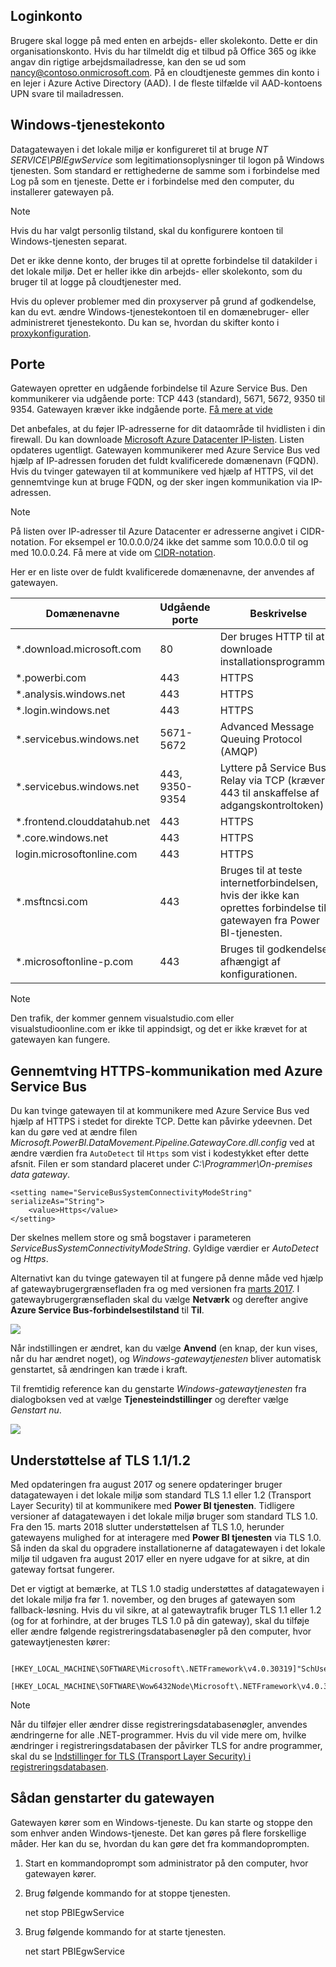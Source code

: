 ## <a name="sign-in-account"></a>Loginkonto
Brugere skal logge på med enten en arbejds- eller skolekonto. Dette er din organisationskonto. Hvis du har tilmeldt dig et tilbud på Office 365 og ikke angav din rigtige arbejdsmailadresse, kan den se ud som nancy@contoso.onmicrosoft.com. På en cloudtjeneste gemmes din konto i en lejer i Azure Active Directory (AAD). I de fleste tilfælde vil AAD-kontoens UPN svare til mailadressen.

## <a name="windows-service-account"></a>Windows-tjenestekonto
Datagatewayen i det lokale miljø er konfigureret til at bruge *NT SERVICE\PBIEgwService* som legitimationsoplysninger til logon på Windows tjenesten. Som standard er rettighederne de samme som i forbindelse med Log på som en tjeneste. Dette er i forbindelse med den computer, du installerer gatewayen på.

> [!NOTE]
> Hvis du har valgt personlig tilstand, skal du konfigurere kontoen til Windows-tjenesten separat.
> 
> 

Det er ikke denne konto, der bruges til at oprette forbindelse til datakilder i det lokale miljø.  Det er heller ikke din arbejds- eller skolekonto, som du bruger til at logge på cloudtjenester med.

Hvis du oplever problemer med din proxyserver på grund af godkendelse, kan du evt. ændre Windows-tjenestekontoen til en domænebruger- eller administreret tjenestekonto. Du kan se, hvordan du skifter konto i [proxykonfiguration](../service-gateway-proxy.md#changing-the-gateway-service-account-to-a-domain-user).

## <a name="ports"></a>Porte
Gatewayen opretter en udgående forbindelse til Azure Service Bus. Den kommunikerer via udgående porte: TCP 443 (standard), 5671, 5672, 9350 til 9354.  Gatewayen kræver ikke indgående porte. [Få mere at vide](https://azure.microsoft.com/documentation/articles/service-bus-fundamentals-hybrid-solutions/)

Det anbefales, at du føjer IP-adresserne for dit dataområde til hvidlisten i din firewall. Du kan downloade [Microsoft Azure Datacenter IP-listen](https://www.microsoft.com/download/details.aspx?id=41653). Listen opdateres ugentligt. Gatewayen kommunikerer med Azure Service Bus ved hjælp af IP-adressen foruden det fuldt kvalificerede domænenavn (FQDN). Hvis du tvinger gatewayen til at kommunikere ved hjælp af HTTPS, vil det gennemtvinge kun at bruge FQDN, og der sker ingen kommunikation via IP-adressen.

> [!NOTE]
> På listen over IP-adresser til Azure Datacenter er adresserne angivet i CIDR-notation. For eksempel er 10.0.0.0/24 ikke det samme som 10.0.0.0 til og med 10.0.0.24. Få mere at vide om [CIDR-notation](http://whatismyipaddress.com/cidr).
> 
> 

Her er en liste over de fuldt kvalificerede domænenavne, der anvendes af gatewayen.

| Domænenavne | Udgående porte | Beskrivelse |
| --- | --- | --- |
| *.download.microsoft.com |80 |Der bruges HTTP til at downloade installationsprogrammet. |
| *.powerbi.com |443 |HTTPS |
| *.analysis.windows.net |443 |HTTPS |
| *.login.windows.net |443 |HTTPS |
| *.servicebus.windows.net |5671-5672 |Advanced Message Queuing Protocol (AMQP) |
| *.servicebus.windows.net |443, 9350-9354 |Lyttere på Service Bus Relay via TCP (kræver 443 til anskaffelse af adgangskontroltoken) |
| *.frontend.clouddatahub.net |443 |HTTPS |
| *.core.windows.net |443 |HTTPS |
| login.microsoftonline.com |443 |HTTPS |
| *.msftncsi.com |443 |Bruges til at teste internetforbindelsen, hvis der ikke kan oprettes forbindelse til gatewayen fra Power BI-tjenesten. |
| *.microsoftonline-p.com |443 |Bruges til godkendelse afhængigt af konfigurationen. |

> [!NOTE]
> Den trafik, der kommer gennem visualstudio.com eller visualstudioonline.com er ikke til appindsigt, og det er ikke krævet for at gatewayen kan fungere.
> 
> 

## <a name="forcing-https-communication-with-azure-service-bus"></a>Gennemtving HTTPS-kommunikation med Azure Service Bus
Du kan tvinge gatewayen til at kommunikere med Azure Service Bus ved hjælp af HTTPS i stedet for direkte TCP. Dette kan påvirke ydeevnen. Det kan du gøre ved at ændre filen *Microsoft.PowerBI.DataMovement.Pipeline.GatewayCore.dll.config* ved at ændre værdien fra `AutoDetect` til `Https` som vist i kodestykket efter dette afsnit. Filen er som standard placeret under *C:\Programmer\On-premises data gateway*.

```
<setting name="ServiceBusSystemConnectivityModeString" serializeAs="String">
    <value>Https</value>
</setting>
```

Der skelnes mellem store og små bogstaver i parameteren *ServiceBusSystemConnectivityModeString*. Gyldige værdier er *AutoDetect* og *Https*.

Alternativt kan du tvinge gatewayen til at fungere på denne måde ved hjælp af gatewaybrugergrænsefladen fra og med versionen fra [marts 2017](https://powerbi.microsoft.com/blog/power-bi-gateways-march-update/). I gatewaybrugergrænsefladen skal du vælge **Netværk** og derefter angive **Azure Service Bus-forbindelsestilstand**  til **Til**.

![](./media/gateway-onprem-accounts-ports-more/gw-onprem_01.png)

Når indstillingen er ændret, kan du vælge **Anvend** (en knap, der kun vises, når du har ændret noget), og *Windows-gatewaytjenesten* bliver automatisk genstartet, så ændringen kan træde i kraft.

Til fremtidig reference kan du genstarte *Windows-gatewaytjenesten* fra dialogboksen ved at vælge **Tjenesteindstillinger** og derefter vælge *Genstart nu*.

![](./media/gateway-onprem-accounts-ports-more/gw-onprem_02.png)

## <a name="support-for-tls-1112"></a>Understøttelse af TLS 1.1/1.2
Med opdateringen fra august 2017 og senere opdateringer bruger datagatewayen i det lokale miljø som standard TLS 1.1 eller 1.2 (Transport Layer Security) til at kommunikere med **Power BI tjenesten**. Tidligere versioner af datagatewayen i det lokale miljø bruger som standard TLS 1.0. Fra den 15. marts 2018 slutter understøttelsen af TLS 1.0, herunder gatewayens mulighed for at interagere med **Power BI tjenesten** via TLS 1.0. Så inden da skal du opgradere installationerne af datagatewayen i det lokale miljø til udgaven fra august 2017 eller en nyere udgave for at sikre, at din gateway fortsat fungerer.

Det er vigtigt at bemærke, at TLS 1.0 stadig understøttes af datagatewayen i det lokale miljø fra før 1. november, og den bruges af gatewayen som fallback-løsning. Hvis du vil sikre, at al gatewaytrafik bruger TLS 1.1 eller 1.2 (og for at forhindre, at der bruges TLS 1.0 på din gateway), skal du tilføje eller ændre følgende registreringsdatabasenøgler på den computer, hvor gatewaytjenesten kører:

        [HKEY_LOCAL_MACHINE\SOFTWARE\Microsoft\.NETFramework\v4.0.30319]"SchUseStrongCrypto"=dword:00000001
        [HKEY_LOCAL_MACHINE\SOFTWARE\Wow6432Node\Microsoft\.NETFramework\v4.0.30319]"SchUseStrongCrypto"=dword:00000001

> [!NOTE]
> Når du tilføjer eller ændrer disse registreringsdatabasenøgler, anvendes ændringerne for alle .NET-programmer. Hvis du vil vide mere om, hvilke ændringer i registreringsdatabasen der påvirker TLS for andre programmer, skal du se [Indstillinger for TLS (Transport Layer Security) i registreringsdatabasen](https://docs.microsoft.com/windows-server/security/tls/tls-registry-settings).
> 
> 

## <a name="how-to-restart-the-gateway"></a>Sådan genstarter du gatewayen
Gatewayen kører som en Windows-tjeneste. Du kan starte og stoppe den som enhver anden Windows-tjeneste. Det kan gøres på flere forskellige måder. Her kan du se, hvordan du kan gøre det fra kommandoprompten.

1. Start en kommandoprompt som administrator på den computer, hvor gatewayen kører.
2. Brug følgende kommando for at stoppe tjenesten.
   
   net stop PBIEgwService
3. Brug følgende kommando for at starte tjenesten.
   
   net start PBIEgwService

